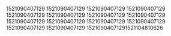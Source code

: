 1521090407129
1521090407129
1521090407129
1521090407129
1521090407129
1521090407129
1521090407129
1521090407129
1521090407129
1521090407129
1521090407129
1521090407129
1521090407129
1521090407129
15210904071291521104810626